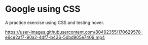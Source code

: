 # Google using CSS
 A practice exercise using CSS and testing hover.
 
 
https://user-images.githubusercontent.com/80492355/170629578-e6ce2af7-90a2-4df7-b436-5dbd905e7409.mp4


